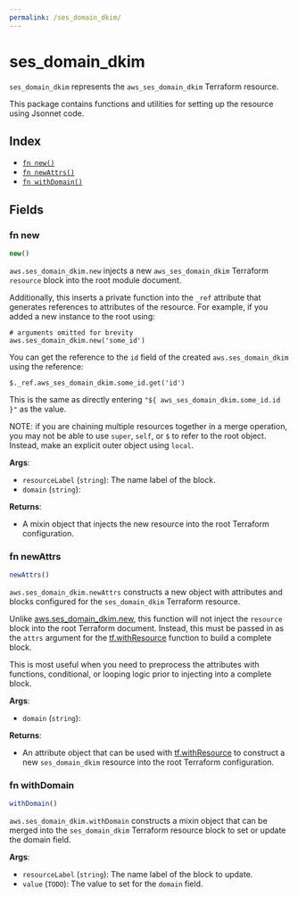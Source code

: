 ```yaml
---
permalink: /ses_domain_dkim/
---
```


# ses_domain_dkim

`ses_domain_dkim` represents the `aws_ses_domain_dkim` Terraform resource.



This package contains functions and utilities for setting up the resource using Jsonnet code.


## Index

* [`fn new()`](#fn-new)
* [`fn newAttrs()`](#fn-newattrs)
* [`fn withDomain()`](#fn-withdomain)

## Fields

### fn new

```ts
new()
```


`aws.ses_domain_dkim.new` injects a new `aws_ses_domain_dkim` Terraform `resource`
block into the root module document.

Additionally, this inserts a private function into the `_ref` attribute that generates references to attributes of the
resource. For example, if you added a new instance to the root using:

    # arguments omitted for brevity
    aws.ses_domain_dkim.new('some_id')

You can get the reference to the `id` field of the created `aws.ses_domain_dkim` using the reference:

    $._ref.aws_ses_domain_dkim.some_id.get('id')

This is the same as directly entering `"${ aws_ses_domain_dkim.some_id.id }"` as the value.

NOTE: if you are chaining multiple resources together in a merge operation, you may not be able to use `super`, `self`,
or `$` to refer to the root object. Instead, make an explicit outer object using `local`.

**Args**:
  - `resourceLabel` (`string`): The name label of the block.
  - `domain` (`string`): 

**Returns**:
- A mixin object that injects the new resource into the root Terraform configuration.


### fn newAttrs

```ts
newAttrs()
```


`aws.ses_domain_dkim.newAttrs` constructs a new object with attributes and blocks configured for the `ses_domain_dkim`
Terraform resource.

Unlike [aws.ses_domain_dkim.new](#fn-sesdomaindkimnew), this function will not inject the `resource`
block into the root Terraform document. Instead, this must be passed in as the `attrs` argument for the
[tf.withResource](https://github.com/tf-libsonnet/core/tree/main/docs#fn-withresource) function to build a complete block.

This is most useful when you need to preprocess the attributes with functions, conditional, or looping logic prior to
injecting into a complete block.

**Args**:
  - `domain` (`string`): 

**Returns**:
  - An attribute object that can be used with [tf.withResource](https://github.com/tf-libsonnet/core/tree/main/docs#fn-withresource) to construct a new `ses_domain_dkim` resource into the root Terraform configuration.


### fn withDomain

```ts
withDomain()
```

`aws.ses_domain_dkim.withDomain` constructs a mixin object that can be merged into the `ses_domain_dkim`
Terraform resource block to set or update the domain field.



**Args**:
  - `resourceLabel` (`string`): The name label of the block to update.
  - `value` (`TODO`): The value to set for the `domain` field.
